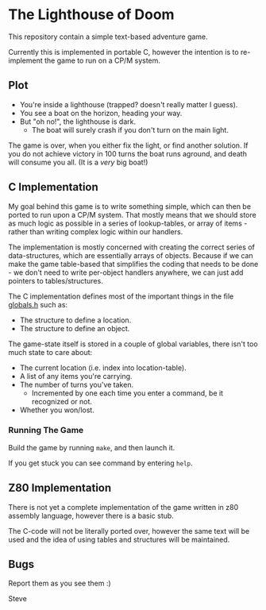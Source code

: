# The Lighthouse of Doom

This repository contain a simple text-based adventure game.

Currently this is implemented in portable C, however the intention is
to re-implement the game to run on a CP/M system.



## Plot

* You're inside a lighthouse (trapped? doesn't really matter I guess).
* You see a boat on the horizon, heading your way.
* But "oh no!", the lighthouse is dark.
  * The boat will surely crash if you don't turn on the main light.

The game is over, when you either fix the light, or find another solution.
If you do not achieve victory in 100 turns the boat runs aground, and
death will consume you all.  (It is a _very_ big boat!)



## C Implementation

My goal behind this game is to write something simple, which can then be ported
to run upon a CP/M system.  That mostly means that we should store as much
logic as possible in a series of lookup-tables, or array of items - rather
than writing complex logic within our handlers.

The implementation is mostly concerned with creating the correct series of
data-structures, which are essentially arrays of objects.  Because if we
can make the game table-based that simplifies the coding that needs to be
done - we don't need to write per-object handlers anywhere, we can just
add pointers to tables/structures.

The C implementation defines most of the important things in the file [globals.h](globals.h) such as:

* The structure to define a location.
* The structure to define an object.

The game-state itself is stored in a couple of global variables, there isn't
too much state to care about:

* The current location (i.e. index into location-table).
* A list of any items you're carrying.
* The number of turns you've taken.
  * Incremented by one each time you enter a command, be it recognized or not.
* Whether you won/lost.


### Running The Game

Build the game by running `make`, and then launch it.

If you get stuck you can see command by entering `help`.



## Z80 Implementation

There is not yet a complete implementation of the game written in z80
assembly language, however there is a basic stub.

The C-code will not be literally ported over, however the same text will
be used and the idea of using tables and structures will be maintained.



## Bugs

Report them as you see them :)


Steve
